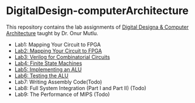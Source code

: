 # DigitalDesign-computerArchitecture

This repository contains the lab assignments of [Digital Designa & Computer Architecture](https://safari.ethz.ch/digitaltechnik/spring2020/doku.php?id=schedule) taught by Dr. Onur Mutlu.  

* Lab1: Mapping Your Circuit to FPGA
* [Lab2: Mapping Your Circuit to FPGA](https://github.com/duyubo/DigitalDesign-computerArchitecture/tree/main/lab2)
* [Lab3: Verilog for Combinatorial Circuits](https://github.com/duyubo/DigitalDesign-computerArchitecture/tree/main/lab3)
* [Lab4: Finite State Machines](https://github.com/duyubo/DigitalDesign-computerArchitecture/tree/main/lab4)
* [Lab5: Implementing an ALU](https://github.com/duyubo/DigitalDesign-computerArchitecture/tree/main/lab5)
* [Lab6: Testing the ALU](https://github.com/duyubo/DigitalDesign-computerArchitecture/tree/main/lab6)
* Lab7: Writing Assembly Code(Todo)
* Lab8: Full System Integration (Part I and Part II) (Todo)
* Lab9: The Performance of MIPS (Todo)

